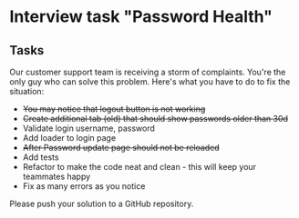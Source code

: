 # Interview task "Password Health"

## Tasks

 Our customer support team is receiving a storm of complaints. You're the only guy who can solve this problem. Here's what you have to do to fix the situation:

* ~~You may notice that logout button is not working~~ 
* ~~Create additional tab (old) that should show passwords older than 30d~~
* Validate login username, password
* Add loader to login page
* ~~After Password update page should not be reloaded~~
* Add tests
* Refactor to make the code neat and clean - this will keep your teammates happy
* Fix as many errors as you notice


Please push your solution to a GitHub repository.
